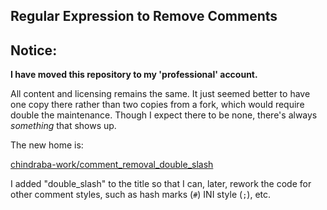 Regular Expression to Remove Comments
---

## Notice:


__I have moved this repository to my 'professional' account.__

All content and licensing remains the same. It just seemed better to have one copy there rather than two copies from a fork, which would require double the maintenance. Though I expect there to be none, there's always _something_ that shows up.

The new home is:

[chindraba-work/comment_removal_double_slash](https://github.com/chindraba-work/comment_removal_double_slash)

I added "double_slash" to the title so that I can, later, rework the code for other comment styles, such as hash marks (`#`) INI style (`;`), etc.
